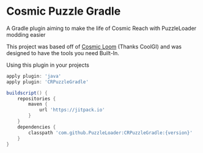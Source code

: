# Cosmic Puzzle Gradle
A Gradle plugin aiming to make the life of Cosmic Reach with PuzzleLoader modding easier

This project was based off of [Cosmic Loom](https://codeberg.org/CRModders/cosmic-loom) (Thanks CoolGI) and was designed to have the tools you need Built-In.

Using this plugin in your projects
```groovy
apply plugin: 'java'
apply plugin: 'CRPuzzleGradle'

buildscript() {
	repositories {
		maven {
			url 'https://jitpack.io'
		}
	}
	dependencies {
		classpath 'com.github.PuzzleLoader:CRPuzzleGradle:{version}'
	}
}
```


